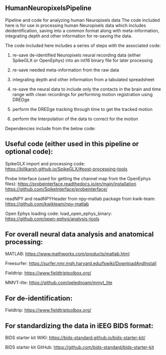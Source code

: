## HumanNeuropixelsPipeline
Pipeline and code for analyzing human Neuropixels data
The code included here is for use in processing human Neuropixels data which includes deidentification, saving into a common format along with meta-information, integrating depth and other information for re-saving the data. 

The code included here includes a series of steps with the associated code: 
 1. re-save de-identified Neuropixels neural recording data (either SpikeGLX or OpenEphys) into an int16 binary file for later processing
   
 2. re-save needed meta-information from the raw data
 3. integrating depth and other information from a tabulated spreadsheet
 4. re-save the neural data to include only the contacts in the brain and time range with clean recordings for performing motion registration using DREDge
 5. perform the DREDge tracking through time to get the tracked motion
 6. perform the Interpolation of the data to correct for the motion 


Dependencies include from the below code:

## Useful code (either used in this pipeline or optional code):

SpikeGLX import and processing code:
 https://billkarsh.github.io/SpikeGLX/#post-processing-tools

Probe Interface (used for getting the channel map from the OpenEphys files): 
 https://probeinterface.readthedocs.io/en/main/installation
 https://github.com/SpikeInterface/probeinterface/
 
readNPY and readNPYHeader from npy-matlab package from kwik-team: https://github.com/kwikteam/npy-matlab

Open Ephys loading code: load_open_ephys_binary: https://github.com/open-ephys/analysis-tools

## For overall neural data analysis and anatomical processing:
MATLAB: https://www.mathworks.com/products/matlab.html

Freesurfer: https://surfer.nmr.mgh.harvard.edu/fswiki/DownloadAndInstall

Fieldtrip: https://www.fieldtriptoolbox.org/ 

MMVT-lite: https://github.com/pelednoam/mmvt_lite

## For de-identification:
Fieldtrip: https://www.fieldtriptoolbox.org/ 

## For standardizing the data in iEEG BIDS format: 
BIDS starter kit WIKI: https://bids-standard.github.io/bids-starter-kit/

BIDS starter kit GitHub: https://github.com/bids-standard/bids-starter-kit 

